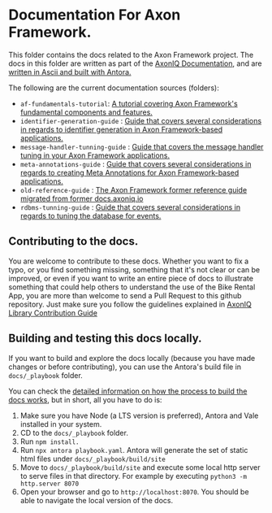 # Documentation For Axon Framework.

This folder contains the docs related to the Axon Framework project. The docs in this folder are written as part of the [AxonIQ Documentation](https://docs.axoniq.io), and are [written in Ascii and built with Antora.](https://docs.axoniq.io/contribution_guide/overview/platform.html)

The following are the current documentation sources (folders):

- `af-fundamentals-tutorial`: [A tutorial covering Axon Framework's fundamental components and features.](https://docs.axoniq.io/axon_framework_fundamentals/index.html)
- `identifier-generation-guide` : [Guide that covers several considerations in regards to identifier generation in Axon Framework-based applications.](https://docs.axoniq.io/identifier-generation-guide/index.html)
- `message-handler-tunning-guide` : [Guide that covers the message handler tuning in your Axon Framework applications.](https://docs.axoniq.io/message-handler-tuning-guide/index.html)
- `meta-annotations-guide` : [Guide that covers several considerations in regards to creating Meta Annotations for Axon Framework-based applications.](https://docs.axoniq.io/meta-annotations-guide/index.html)
- `old-reference-guide` : [The Axon Framework former reference guide migrated from former docs.axoniq.io](https://docs.axoniq.io/axon-framework-reference/introduction.html)
- `rdbms-tunning-guide` : [Guide that covers several considerations in regards to tuning the database for events.](https://docs.axoniq.io/rdbms-tuning-guide/index.html)


## Contributing to the docs.

You are welcome to contribute to these docs. Whether you want to fix a typo, or you find something missing, something that it's not clear or can be improved, or even if you want to write an entire piece of docs to illustrate something that could help others to understand the use of the Bike Rental App, you are more than welcome to send a Pull Request to this github repository. Just make sure you follow the guidelines explained in [AxonIQ Library Contribution Guide](https://docs.axoniq.io/contribution_guide/index.html)

## Building and testing this docs locally.

If you want to build and explore the docs locally (because you have made changes or before contributing), you can use the Antora's build file in `docs/_playbook` folder.

You can check the [detailed information on how the process to build the docs works](https://docs.axoniq.io/contribution_guide/overview/build.html), but in short, all you have to do is: 

1. Make sure you have Node (a LTS version is preferred), Antora and Vale installed in your system.
2. CD to the `docs/_playbook` folder.
3. Run `npm install.`
4. Run `npx antora playbook.yaml`. Antora will generate the set of static html files under `docs/_playbook/build/site`
5. Move to `docs/_playbook/build/site` and execute some local http server to serve files in that directory. For example by executing `python3 -m http.server 8070`
6. Open your browser and go to `http://localhost:8070`. You should be able to navigate the local version of the docs.
